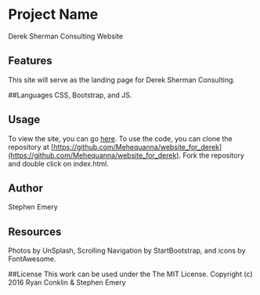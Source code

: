 # Project Name
Derek Sherman Consulting Website

## Features
This site will serve as the landing page for Derek Sherman Consulting.

##Languages
CSS, Bootstrap, and JS.

## Usage
To view the site, you can go [here](mehequanna.github.io/website_for_derek).
To use the code, you can clone the repository at [https://github.com/Mehequanna/website_for_derek](https://github.com/Mehequanna/website_for_derek).
Fork the repository and double click on index.html.

## Author
Stephen Emery

## Resources
Photos by UnSplash, Scrolling Navigation by StartBootstrap, and icons by FontAwesome.

##License
This work can be used under the The MIT License.
Copyright (c) 2016 Ryan Conklin & Stephen Emery
